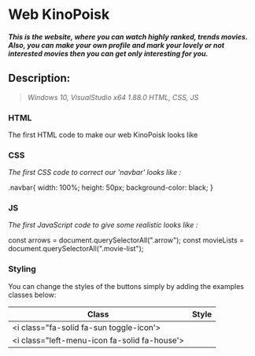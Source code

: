 # Web KinoPoisk
##### This is the website, where you can watch highly ranked, trends movies. Also, you can make your own profile and mark your lovely or not interested movies then you can get only interesting for you. 
## Description:

>_Windows 10, VisualStudio x64 1.88.0_
>_HTML, CSS, JS_


### HTML

<div class="navbar">The first HTML code to make our web KinoPoisk looks like</div>



### CSS

_The first CSS code to correct our 'navbar' looks like :_

.navbar{
    width: 100%;
    height: 50px;
    background-color: black;
}

### JS

_The first JavaScript code to give some realistic looks like :_ 

const arrows = document.querySelectorAll(".arrow");
const movieLists = document.querySelectorAll(".movie-list");



### Styling

You can change the styles of the buttons simply by adding the examples classes below:



| Class     | Style |
| ----------- | ----------- |
|  <i class="fa-solid fa-sun toggle-icon'></i>       |  <i class="fa-solid fa-sun toggle-icon"></i>      |
|  <i class="left-menu-icon fa-solid fa-house'></i>  |   <i class="left-menu-icon fa-solid fa-house"></i> |

